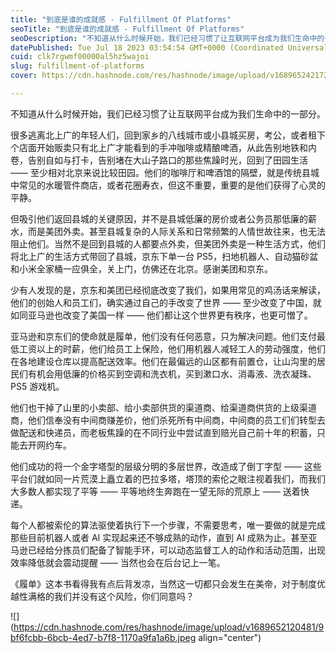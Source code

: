 ```yaml
---
title: "到底是谁的成就感 - Fulfillment Of Platforms"
seoTitle: "到底是谁的成就感 - Fulfillment Of Platforms"
seoDescription: "不知道从什么时候开始，我们已经习惯了让互联网平台成为我们生命中的一部分"
datePublished: Tue Jul 18 2023 03:54:54 GMT+0000 (Coordinated Universal Time)
cuid: clk7rgwmf00000al5hz5wajoi
slug: fulfillment-of-platforms
cover: https://cdn.hashnode.com/res/hashnode/image/upload/v1689652421728/72e06176-2896-40f8-b07b-d055564c3611.webp

---
```


不知道从什么时候开始，我们已经习惯了让互联网平台成为我们生命中的一部分。

很多逃离北上广的年轻人们，回到家乡的八线城市或小县城买房，考公，或者租下个店面开始贩卖只有北上广才能看到的手冲咖啡或精酿啤酒，从此告别地铁和内卷，告别自如与打卡，告别堵在大山子路口的那些焦躁时光，回到了田园生活 —— 至少相对北京来说比较田园。他们的咖啡厅和啤酒馆的隔壁，就是传统县城中常见的水暖管件商店，或者花圈寿衣，但这不重要，重要的是他们获得了心灵的平静。

但吸引他们返回县城的关键原因，并不是县城低廉的房价或者公务员那低廉的薪水，而是美团外卖。甚至县城复杂的人际关系和日常频繁的人情世故往来，也无法阻止他们。当然不是回到县城的人都要点外卖，但美团外卖是一种生活方式，他们将北上广的生活方式带回了县城，京东下单一台 PS5，扫地机器人、自动猫砂盆和小米全家桶一应俱全，关上门，仿佛还在北京。感谢美团和京东。

少有人发现的是，京东和美团已经彻底改变了我们，如果用常见的鸡汤话来解读，他们的创始人和员工们，确实通过自己的手改变了世界 —— 至少改变了中国，就如同亚马逊也改变了美国一样 —— 他们都让这个世界更有秩序，也更可憎了。

亚马逊和京东们的使命就是履单，他们没有任何恶意，只为解决问题。他们支付最低工资以上的时薪，他们给员工上保险，他们用机器人减轻工人的劳动强度，他们在各地建设仓库以提高配送效率。他们在最偏远的山区都有前置仓，让山沟里的居民们有机会用低廉的价格买到空调和洗衣机，买到漱口水、消毒液、洗衣凝珠、PS5 游戏机。

他们也干掉了山里的小卖部、给小卖部供货的渠道商、给渠道商供货的上级渠道商，他们信奉没有中间商赚差价，他们杀死所有中间商，中间商的员工们们转型去做配送和快递员，而老板焦躁的在不同行业中尝试直到赔光自己前十年的积蓄，只能去开网约车。

他们成功的将一个金字塔型的层级分明的多层世界，改造成了倒丁字型 —— 这些平台们就如同一片荒漠上矗立着的巴拉多塔，塔顶的索伦之眼注视着我们，而我们大多数人都实现了平等 —— 平等地终生奔跑在一望无际的荒原上 —— 送着快递。

每个人都被索伦的算法驱使着执行下一个步骤，不需要思考，唯一要做的就是完成那些目前机器人或者 AI 实现起来还不够成熟的动作，直到 AI 成熟为止。甚至亚马逊已经给分拣员们配备了智能手环，可以动态监督工人的动作和活动范围，出现效率降低就会震动提醒 —— 当然也会在后台记上一笔。

《履单》这本书看得我有点后背发凉，当然这一切都只会发生在美帝，对于制度优越性满格的我们并没有这个风险，你们同意吗？

![](https://cdn.hashnode.com/res/hashnode/image/upload/v1689652120481/9bf6fcbb-6bcb-4ed7-b7f8-1170a9fa1a6b.jpeg align="center")